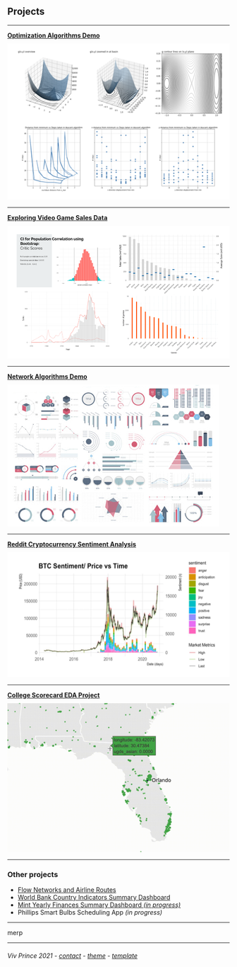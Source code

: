## Projects

---

[**Optimization Algorithms Demo**](/proj-page-optimization-demo)  
<img style="padding-top: 10px" src="images/optimization-dashboard.png?raw=true"/>
  

---
[**Exploring Video Game Sales Data**](/proj-page-videogames)      
<img style="padding-top: 10px" src="images/video-games-dashboard.png?raw=true"/>
  

---
[**Network Algorithms Demo**](http://example.com/)    
<img style="padding-top: 10px" src="images/dummy_thumbnail.jpg?raw=true"/>
  

---
[**Reddit Cryptocurrency Sentiment Analysis**](/proj-page-crypto)  
<img style="padding-top: 10px" src="images/cryptograph1.png?raw=true"/>
 

---
[**College Scorecard EDA Project**](/proj-page-scorecard)  
<img style="padding-top: 10px" src="images/scorecard-map3.gif?raw=true"/>
 

---
### Other projects

- [Flow Networks and Airline Routes](https://github.com/vivienneprince/FlowNetworksAndAirlines)
- [World Bank Country Indicators Summary Dashboard](https://github.com/vivienneprince/DataStorage2017)
- [Mint Yearly Finances Summary Dashboard *(in progress)*](https://github.com/vivienneprince/MintYearlyFinancesSummary)
- Phillips Smart Bulbs Scheduling App *(in progress)*


---


merp

---
##### <span style="font-weight:normal">Viv Prince 2021 - <a href="mailto:vivie.prince@gmail.com">contact</a> - <a href="https://github.com/orderedlist">theme</a> - <a href="https://github.com/evanca/quick-portfolio">template</a></span> 
